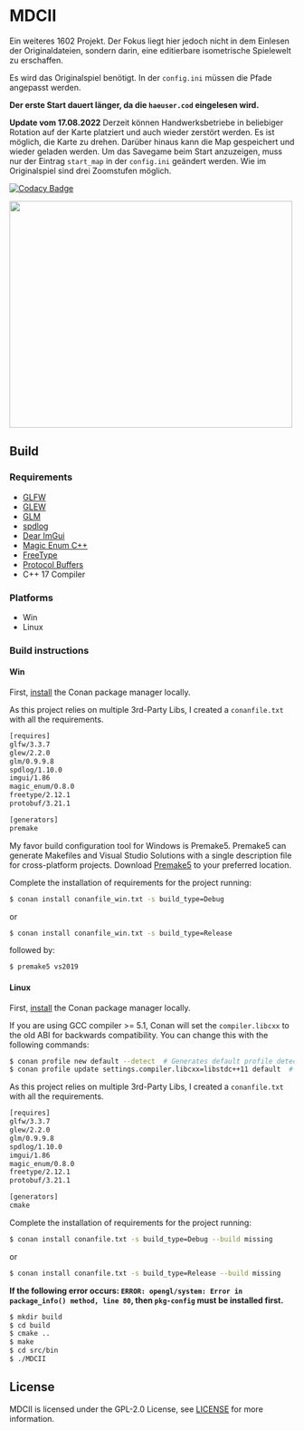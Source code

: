 # MDCII

Ein weiteres 1602 Projekt. Der Fokus liegt hier jedoch nicht in dem 
Einlesen der Originaldateien, sondern darin, eine editierbare isometrische
Spielewelt zu erschaffen.

Es wird das Originalspiel benötigt. In der `config.ini` müssen die Pfade angepasst werden.

**Der erste Start dauert länger, da die `haeuser.cod` eingelesen wird.**

**Update vom 17.08.2022**
Derzeit können Handwerksbetriebe in beliebiger Rotation auf der Karte platziert und auch wieder zerstört werden.
Es ist möglich, die Karte zu drehen. Darüber hinaus kann die Map gespeichert und wieder geladen werden. Um das
Savegame beim Start anzuzeigen, muss nur der Eintrag `start_map` in der `config.ini` geändert werden. 
Wie im Originalspiel sind drei Zoomstufen möglich.


[![Codacy Badge](https://app.codacy.com/project/badge/Grade/50ffb066523c4064ab513bef2f8d4628)](https://www.codacy.com/gh/stwe/MDCII/dashboard?utm_source=github.com&amp;utm_medium=referral&amp;utm_content=stwe/MDCII&amp;utm_campaign=Badge_Grade)


<img src="https://github.com/stwe/MDCII/blob/main/resources/devlog/25-06-2022.png" width="500" height="400" />


## Build

### Requirements

* [GLFW](https://www.glfw.org/)
* [GLEW](http://glew.sourceforge.net/)
* [GLM](https://github.com/g-truc/glm)
* [spdlog](https://github.com/gabime/spdlog)
* [Dear ImGui](https://github.com/ocornut/imgui)
* [Magic Enum C++](https://github.com/Neargye/magic_enum)
* [FreeType](https://freetype.org/)
* [Protocol Buffers](https://github.com/protocolbuffers/protobuf)
* C++ 17 Compiler

### Platforms

* Win
* Linux

### Build instructions

#### Win

First, [install](https://docs.conan.io/en/latest/installation.html) the Conan package manager locally.

As this project relies on multiple 3rd-Party Libs, I created a `conanfile.txt` with all the requirements.

```txt
[requires]
glfw/3.3.7
glew/2.2.0
glm/0.9.9.8
spdlog/1.10.0
imgui/1.86
magic_enum/0.8.0
freetype/2.12.1
protobuf/3.21.1

[generators]
premake
```

My favor build configuration tool for Windows is Premake5. Premake5 can generate Makefiles and Visual Studio Solutions with a single description file for cross-platform projects.
Download [Premake5](https://premake.github.io/download) to your preferred location.

Complete the installation of requirements for the project running:

```bash
$ conan install conanfile_win.txt -s build_type=Debug
```

or

```bash
$ conan install conanfile_win.txt -s build_type=Release
```

followed by:

```bash
$ premake5 vs2019
```


#### Linux

First, [install](https://docs.conan.io/en/latest/installation.html) the Conan package manager locally.

If you are using GCC compiler >= 5.1, Conan will set the `compiler.libcxx` to the old ABI for backwards compatibility. You can change this with the following commands:

```bash
$ conan profile new default --detect  # Generates default profile detecting GCC and sets old ABI
$ conan profile update settings.compiler.libcxx=libstdc++11 default  # Sets libcxx to C++11 ABI
```

As this project relies on multiple 3rd-Party Libs, I created a `conanfile.txt` with all the requirements.

```txt
[requires]
glfw/3.3.7
glew/2.2.0
glm/0.9.9.8
spdlog/1.10.0
imgui/1.86
magic_enum/0.8.0
freetype/2.12.1
protobuf/3.21.1

[generators]
cmake
```

Complete the installation of requirements for the project running:

```bash
$ conan install conanfile.txt -s build_type=Debug --build missing
```

or

```bash
$ conan install conanfile.txt -s build_type=Release --build missing
```

**If the following error occurs: `ERROR: opengl/system: Error in package_info() method, line 80`, then `pkg-config` must be installed first.**

```bash
$ mkdir build
$ cd build
$ cmake ..
$ make
$ cd src/bin
$ ./MDCII
```

## License

MDCII is licensed under the GPL-2.0 License, see [LICENSE](https://github.com/stwe/MDCII/blob/main/LICENSE) for more information.
